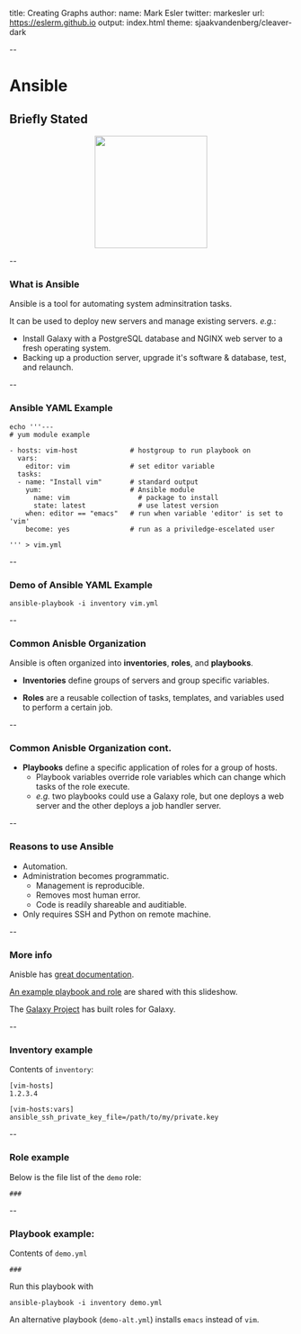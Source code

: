 title: Creating Graphs
author:
  name: Mark Esler
  twitter: markesler
  url: https://eslerm.github.io
output: index.html
theme: sjaakvandenberg/cleaver-dark

--

# Ansible
## Briefly Stated

<center><img src="https://raw.githubusercontent.com/eslerm/slides-ansible-briefly_stated/master/qr.gif" style="width: 200px;"/></center>

--

### What is Ansible

Ansible is a tool for automating system adminsitration tasks.

It can be used to deploy new servers and manage existing servers. *e.g.*:
- Install Galaxy with a PostgreSQL database and NGINX web server to a fresh operating system.
- Backing up a production server, upgrade it's software  & database, test, and relaunch.

--

### Ansible YAML Example
```
echo '''---
# yum module example

- hosts: vim-host             # hostgroup to run playbook on
  vars:
    editor: vim               # set editor variable
  tasks:
  - name: "Install vim"       # standard output
    yum:                      # Ansible module
      name: vim                 # package to install
      state: latest             # use latest version
    when: editor == "emacs"   # run when variable 'editor' is set to 'vim'
    become: yes               # run as a priviledge-escelated user

''' > vim.yml
```

--

### Demo of Ansible YAML Example

```
ansible-playbook -i inventory vim.yml
```

--

### Common Anisble Organization

Ansible is often organized into **inventories**, **roles**, and **playbooks**.
- **Inventories** define groups of servers and group specific variables.

- **Roles** are a reusable collection of tasks, templates, and variables used to perform a certain job.

--

### Common Anisble Organization **cont.**

- **Playbooks** define a specific application of roles for a group of hosts.
  - Playbook variables override role variables which can change which tasks of the role execute.
  - *e.g.* two playbooks could use a Galaxy role, but one deploys a web server and the other deploys a job handler server.

--

### Reasons to use Ansible

- Automation.
- Administration becomes programmatic.
  - Management is reproducible.
  - Removes most human error.
  - Code is readily shareable and auditiable.
- Only requires SSH and Python on remote machine.

--

### More info

Anisble has [great documentation](#).

[An example playbook and role](#) are shared with this slideshow.

The [Galaxy Project](#) has built roles for Galaxy.

--

### Inventory example

Contents of `inventory`:

```
[vim-hosts]
1.2.3.4

[vim-hosts:vars]
ansible_ssh_private_key_file=/path/to/my/private.key
```

--

### Role example

Below is the file list of the `demo` role:
```
###
```

--

### Playbook example:

Contents of `demo.yml`
```
###
```

Run this playbook with
```
ansible-playbook -i inventory demo.yml
```

An alternative playbook (`demo-alt.yml`) installs `emacs` instead of `vim`.
